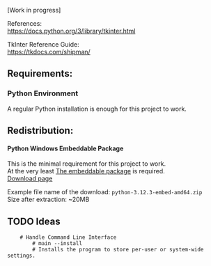 [Work in progress]

References:  
https://docs.python.org/3/library/tkinter.html

TkInter Reference Guide:  
https://tkdocs.com/shipman/

## Requirements:  
### Python Environment
A regular Python installation is enough for this project to work.  

## Redistribution:
#### Python Windows Embeddable Package
This is the minimal requirement for this project to work.  
At the very least [The embeddable package](https://docs.python.org/3.7/using/windows.html#the-embeddable-package) is required.  
[Download page](https://www.python.org/downloads/windows/)  

Example file name of the download: `python-3.12.3-embed-amd64.zip`  
Size after extraction: ~20MB  


## TODO Ideas

```
    # Handle Command Line Interface
        # main --install 
        # Installs the program to store per-user or system-wide settings.
```
